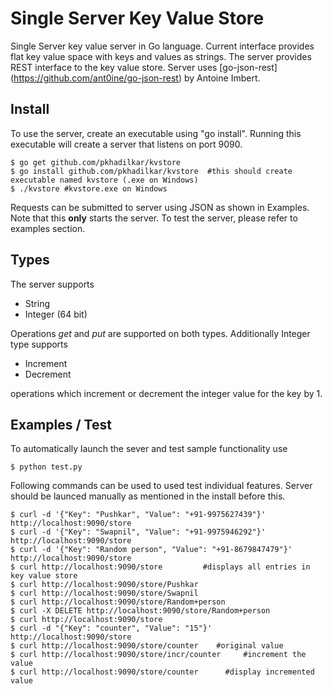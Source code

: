 Single Server Key Value Store
====================================

Single Server key value server in Go language. Current interface provides flat key value space with keys and values as strings. The server provides REST interface to the key value store. Server uses [go-json-rest] (https://github.com/ant0ine/go-json-rest) by Antoine Imbert.

Install
-------
To use the server, create an executable using "go install". Running this executable will create a server that listens on port 9090. 
```
$ go get github.com/pkhadilkar/kvstore
$ go install github.com/pkhadilkar/kvstore	#this should create executable named kvstore (.exe on Windows)
$ ./kvstore	#kvstore.exe on Windows
```
Requests can be submitted to server using JSON as shown in Examples. Note that this **only** starts the server. To test the server, please refer to examples section.

Types
-----
The server supports 

+ String
+ Integer (64 bit)

Operations *get* and *put* are supported on both types. Additionally Integer type supports

+ Increment
+ Decrement

operations which increment or decrement the integer value for the key by 1.

Examples / Test
--------
To automatically launch the sever and test sample functionality use
```
$ python test.py
```

Following commands can be used to used test individual features. Server should be launced manually as mentioned in the install before this.

```
$ curl -d '{"Key": "Pushkar", "Value": "+91-9975627439"}' http://localhost:9090/store
$ curl -d '{"Key": "Swapnil", "Value": "+91-9975946292"}' http://localhost:9090/store
$ curl -d '{"Key": "Random person", "Value": "+91-8679847479"}' http://localhost:9090/store
$ curl http://localhost:9090/store	  	   #displays all entries in key value store
$ curl http://localhost:9090/store/Pushkar
$ curl http://localhost:9090/store/Swapnil
$ curl http://localhost:9090/store/Random+person
$ curl -X DELETE http://localhost:9090/store/Random+person
$ curl http://localhost:9090/store
$ curl -d "{"Key": "counter", "Value": "15"}' http://localhost:9090/store
$ curl http://localhost:9090/store/counter    #original value
$ curl http://localhost:9090/store/incr/counter 	#increment the value
$ curl http://localhost:9090/store/counter		#display incremented value
```
